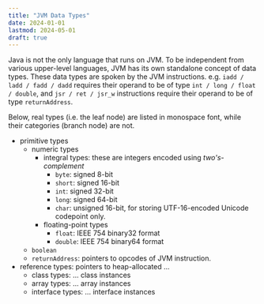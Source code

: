 ```yaml
---
title: "JVM Data Types"
date: 2024-01-01
lastmod: 2024-05-01
draft: true
---
```


Java is not the only language that runs on JVM.
To be independent from various upper-level languages, JVM has its own standalone concept of data types.
These data types are spoken by the JVM instructions.
e.g. `iadd / ladd / fadd / dadd` requires their operand to be of type `int / long / float / double`, and `jsr / ret / jsr_w` instructions require their operand to be of type `returnAddress`.

Below, real types (i.e. the leaf node) are listed in monospace font, while their categories (branch node) are not.

- primitive types
    - numeric types
        - integral types: these are integers encoded using *two's-complement*
            - `byte`: signed 8-bit
            - `short`: signed 16-bit
            - `int`: signed 32-bit
            - `long`: signed 64-bit
            - `char`: unsigned 16-bit, for storing UTF-16-encoded Unicode codepoint only.
        - floating-point types
            - `float`: IEEE 754 binary32 format
            - `double`: IEEE 754 binary64 format
    - `boolean`
    - `returnAddress`: pointers to opcodes of JVM instruction.
- reference types: pointers to heap-allocated ...
    - class types: ... class instances
    - array types: ... array instances
    - interface types: ... interface instances

